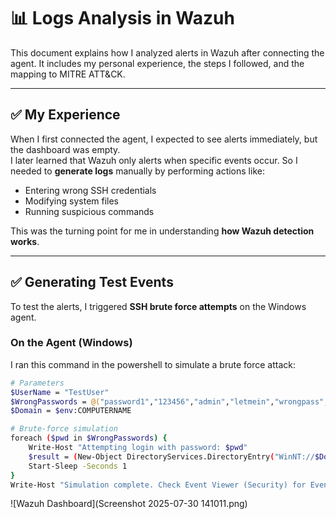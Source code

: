 # 📊 Logs Analysis in Wazuh

This document explains how I analyzed alerts in Wazuh after connecting the agent. It includes my personal experience, the steps I followed, and the mapping to MITRE ATT&CK.

---

## ✅ My Experience
When I first connected the agent, I expected to see alerts immediately, but the dashboard was empty.  
I later learned that Wazuh only alerts when specific events occur. So I needed to **generate logs** manually by performing actions like:
- Entering wrong SSH credentials
- Modifying system files
- Running suspicious commands

This was the turning point for me in understanding **how Wazuh detection works**.

---

## ✅ Generating Test Events
To test the alerts, I triggered **SSH brute force attempts** on the Windows agent.

### **On the Agent (Windows)**
I ran this command in the powershell to simulate a brute force attack:
```bash
# Parameters
$UserName = "TestUser"
$WrongPasswords = @("password1","123456","admin","letmein","wrongpass","qwerty")
$Domain = $env:COMPUTERNAME

# Brute-force simulation
foreach ($pwd in $WrongPasswords) {
    Write-Host "Attempting login with password: $pwd"
    $result = (New-Object DirectoryServices.DirectoryEntry("WinNT://$Domain/$UserName,user",$UserName,$pwd)).psbase.Name
    Start-Sleep -Seconds 1
}
Write-Host "Simulation complete. Check Event Viewer (Security) for Event ID 4625."
```
![Wazuh Dashboard](Screenshot 2025-07-30 141011.png)


